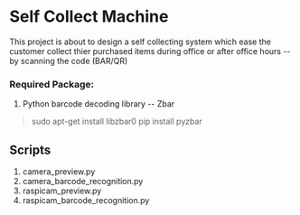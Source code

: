 # Self Collect Machine

This project is about to design a self collecting system which ease the customer 
collect thier purchased items during office or after office hours -- by scanning
the code (BAR/QR)

### Required Package:
1.  Python barcode decoding library -- Zbar
> sudo apt-get install libzbar0
> pip install pyzbar

## Scripts
1. camera_preview.py
2. camera_barcode_recognition.py
3. raspicam_preview.py
4. raspicam_barcode_recognition.py

